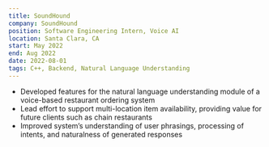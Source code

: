 ```yaml
---
title: SoundHound
company: SoundHound
position: Software Engineering Intern, Voice AI
location: Santa Clara, CA
start: May 2022
end: Aug 2022
date: 2022-08-01
tags: C++, Backend, Natural Language Understanding
---
```


- Developed features for the natural language understanding module of a voice-based restaurant ordering system
- Lead effort to support multi-location item availability, providing value for future clients such as chain restaurants
- Improved system’s understanding of user phrasings, processing of intents, and naturalness of generated responses